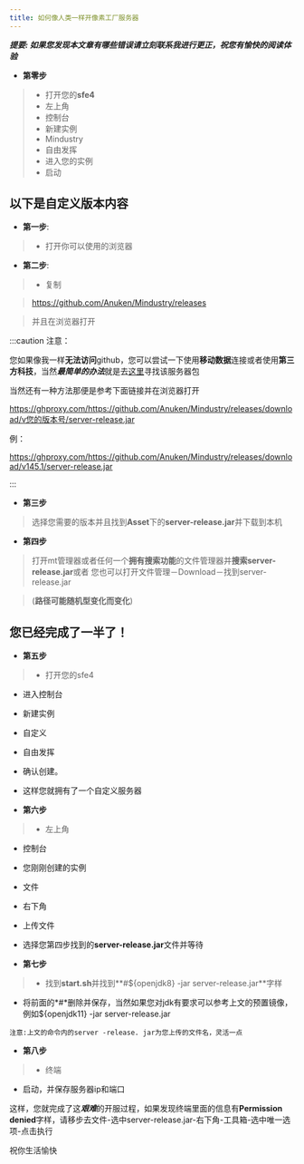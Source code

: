 ```yaml
---
title: 如何像人类一样开像素工厂服务器
---
```

***提要: 如果您发现本文章有哪些错误请立刻联系我进行更正，祝您有愉快的阅读体验***

- **第零步**

> - 打开您的**sfe4**
> - 左上角
> - 控制台
> - 新建实例
> - Mindustry
> - 自由发挥
> - 进入您的实例
> - 启动

以下是自定义版本内容
------
- **第一步**:

> - 打开你可以使用的浏览器

- **第二步**:

> - 复制

 > https://github.com/Anuken/Mindustry/releases

> 并且在浏览器打开

:::caution  注意：

您如果像我一样**无法访问**github，您可以尝试一下使用**移动数据**连接或者使用**第三方科技**，当然***最简单的办法***就是去[这里](www.baidu.com)寻找该服务器包

当然还有一种方法那便是参考下面链接并在浏览器打开

https://ghproxy.com/https://github.com/Anuken/Mindustry/releases/download/v您的版本号/server-release.jar

例：

https://ghproxy.com/https://github.com/Anuken/Mindustry/releases/download/v145.1/server-release.jar

:::

- **第三步**

> 选择您需要的版本并且找到**Asset**下的**server-release.jar**并下载到本机

- **第四步**

> 打开mt管理器或者任何一个**拥有搜索功能**的文件管理器并**搜索server-release.jar**或者 您也可以打开文件管理－Download－找到server-release.jar

>(**路径可能随机型变化而变化**)

您已经完成了一半了！
------
- **第五步**

> - 打开您的sfe4
- 进入控制台
- 新建实例
- 自定义
- 自由发挥
- 确认创建。
- 这样您就拥有了一个自定义服务器

- **第六步**

> - 左上角
- 控制台
- 您刚刚创建的实例
- 文件
- 右下角
- 上传文件
- 选择您第四步找到的**server-release.jar**文件并等待

- **第七步**

> - 找到**start.sh**并找到**#${openjdk8} -jar server-release.jar**字样
- 将前面的*#*删除并保存，当然如果您对jdk有要求可以参考上文的预置镜像，例如${openjdk11} -jar server-release.jar
```
注意:上文的命令内的server -release. jar为您上传的文件名，灵活一点
```

- **第八步**

> - 终端
- 启动，并保存服务器ip和端口

这样，您就完成了这***艰难***的开服过程，如果发现终端里面的信息有**Permission denied**字样，请移步去文件-选中server-release.jar-右下角-工具箱-选中唯一选项-点击执行

祝你生活愉快
